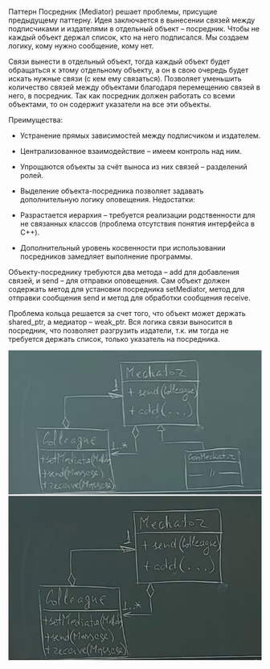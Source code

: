 Паттерн Посредник (Mediator) решает проблемы, присущие предыдущему паттерну. Идея заключается в вынесении связей между подписчиками и издателями в отдельный объект – посредник. Чтобы не каждый объект держал список, кто на него подписался. Мы создаем логику, кому нужно сообщение, кому нет.

Связи вынести в отдельный объект, тогда каждый объект будет обращаться к этому отдельному объекту, а он в свою очередь будет искать нужные связи (с кем ему связаться). Позволяет уменьшить количество связей между объектами благодаря перемещению связей в него, в посредник. Так как посредник должен работать со всеми объектами, то он содержит указатели на все эти объекты.

Преимущества:

- Устранение прямых зависимостей между подписчиком и издателем.
- Централизованное взаимодействие – имеем контроль над ним.
- Упрощаются объекты за счёт выноса из них связей – разделений ролей.
- Выделение объекта-посредника позволяет задавать дополнительную логику оповещения.
Недостатки:

- Разрастается иерархия – требуется реализации родственности для не связанных классов (проблема отсутствия понятия интерфейса в C++).
- Дополнительный уровень косвенности при использовании посредников замедляет выполнение программы.


Объекту-посреднику требуются два метода – add для добавления связей, и send – для отправки оповещения. Сам объект должен содержать метод для установки посредника setMediator, метод для отправки сообщения send и метод для обработки сообщения receive.

Проблема кольца решается за счет того, что объект может держать shared_ptr, а медиатор – weak_ptr. Вся логика связи выносится в посредник, что позволяет разгрузить издатели, т.к. им тогда не требуется держать список, только указатель на посредника.

![img.png](files/img1.png)![img.png](files/img.png)


